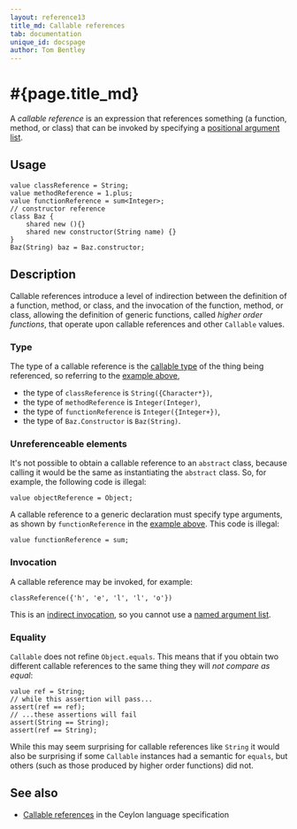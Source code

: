 ```yaml
---
layout: reference13
title_md: Callable references
tab: documentation
unique_id: docspage
author: Tom Bentley
---
```


# #{page.title_md}

A _callable reference_ is an expression that references something 
(a function, method, or class) that can be invoked by specifying 
a [positional argument list](../positional-argument-list).

## Usage

<!-- try: -->
    value classReference = String;
    value methodReference = 1.plus;
    value functionReference = sum<Integer>;
    // constructor reference
    class Baz {
        shared new (){}
        shared new constructor(String name) {}
    }
    Baz(String) baz = Baz.constructor;
    
## Description

Callable references introduce a level of indirection between the 
definition of a function, method, or class, and the invocation of
the function, method, or class, allowing the definition of generic
functions, called _higher order functions_, that operate upon
callable references and other `Callable` values.

### Type

The type of a callable reference is the 
[callable type](../../structure/function/#callable_type) of the 
thing being referenced, so referring to the [example above](#usage),

* the type of `classReference` is `String({Character*})`,
* the type of `methodReference` is  `Integer(Integer)`,
* the type of `functionReference` is `Integer({Integer+})`,
* the type of `Baz.Constructor` is `Baz(String)`.

### Unreferenceable elements

It's not possible to obtain a callable reference to an `abstract` 
class, because calling it would be the same as instantiating the 
`abstract` class. So, for example, the following code is illegal:

    value objectReference = Object;

A callable reference to a generic declaration must specify type 
arguments, as shown by `functionReference` in the [example above](#usage). 
This code is illegal:

    value functionReference = sum;

### Invocation

A callable reference may be invoked, for example:

    classReference({'h', 'e', 'l', 'l', 'o'})

This is an [indirect invocation](../invocation#indirect_invocation), so 
you cannot use a [named argument list](../named-argument-list).

### Equality

`Callable` does not refine `Object.equals`. This means that
if you obtain two different callable references to the 
same thing they will *not compare as equal*:

    value ref = String;
    // while this assertion will pass...
    assert(ref == ref);
    // ...these assertions will fail
    assert(String == String);
    assert(ref == String);

While this may seem surprising for callable references 
like `String` it would also be surprising if 
some `Callable` instances had a semantic for `equals`, but 
others (such as those produced by higher order functions) 
did not. 

## See also

* [Callable references](#{site.urls.spec_current}#callablereferences) 
  in the Ceylon language specification
